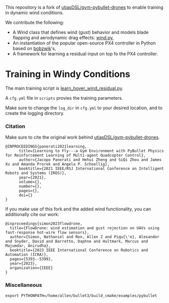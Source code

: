 This repository is a fork of [utiasDSL/gym-pybullet-drones](https://github.com/utiasDSL/gym-pybullet-drones) to enable training in dynamic wind conditions.

We contribute the following:
- A Wind class that defines wind (gust) behavior and models blade flapping and aerodynamic drag effects: [wind.py](https://github.com/irom-lab/gym-pybullet-drones/blob/train/gym_pybullet_drones/assets/wind.py),
- An instantiation of the popular open-source PX4 controller in Python based on [bobzwik](https://github.com/bobzwik/Quadcopter_SimCon/blob/master/Simulation/ctrl.py)'s,
- A framework for learning a residual input on top fo the PX4 controller.

# Training in Windy Conditions

The main training script is [learn_hover_wind_residual.py](https://github.com/irom-lab/gym-pybullet-drones/blob/train/script/learn_hover_wind_residual.py).

A `cfg.yml` file in `scripts` provies the training parameters.

Make sure to change the `log_dir` in `cfg.yml` to your desired location, and to create the logging directory.

### Citation
Make sure to cite the original work behind [utiasDSL/gym-pybullet-drones](https://github.com/utiasDSL/gym-pybullet-drones).
```
@INPROCEEDINGS{panerati2021learning,
      title={Learning to Fly---a Gym Environment with PyBullet Physics for Reinforcement Learning of Multi-agent Quadcopter Control}, 
      author={Jacopo Panerati and Hehui Zheng and SiQi Zhou and James Xu and Amanda Prorok and Angela P. Schoellig},
      booktitle={2021 IEEE/RSJ International Conference on Intelligent Robots and Systems (IROS)},
      year={2021},
      volume={},
      number={},
      pages={},
      doi={}
}
```
If you make use of this fork and the added wind functionality, you can additionally cite our work:
```
@inproceedings{simon2023flowdrone,
  title={FlowDrone: wind estimation and gust rejection on UAVs using fast-response hot-wire flow sensors},
  author={Simon, Nathaniel and Ren, Allen Z and Piqu{\'e}, Alexander and Snyder, David and Barretto, Daphne and Hultmark, Marcus and Majumdar, Anirudha},
  booktitle={2023 IEEE International Conference on Robotics and Automation (ICRA)},
  pages={5393--5399},
  year={2023},
  organization={IEEE}
}
```


### Miscellaneous
```
export PYTHONPATH=/home/allen/bullet3/build_cmake/examples/pybullet
```